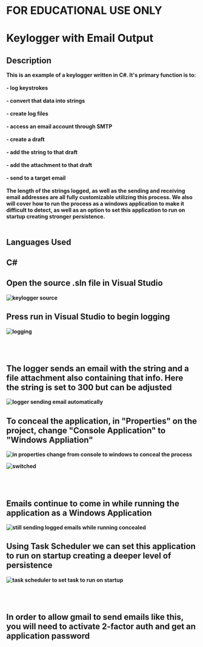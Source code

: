 <h1>FOR EDUCATIONAL USE ONLY</h1>
<h1>Keylogger with Email Output</h1>
<h2>Description</h2>
<b> This is an example of a keylogger written in C#. It's primary function is to:<b><b />
 
<br />
<br />
<b>- log keystrokes</b>

<br />
<br />
- convert that data into strings

<br />
<br />
- create log files 

<br />
<br />
- access an email account through SMTP 

<br />
<br />
- create a draft

<br />
<br />
- add the string to that draft

<br />
<br />
- add the attachment to that draft

<br />
<br />
- send to a target email

<br />
<br />
The length of the strings logged, as well as the sending and receiving email addresses are all fully customizable utilizing this process. We also will cover how to run the process as a windows application to make it difficult to detect, as well as an option to set this application to run on startup creating stronger persistence.
</b>

<br />
<br />


<h2>Languages Used</h2>

<h2>C#</h2> 


<h2>Open the source .sln file in Visual Studio</h2>

![keylogger source](https://github.com/Cody-Rochester/Cybersecurity/assets/107632714/03f667a5-4926-4ed2-b8f9-758f0e7bcd2e)


<h2>Press run in Visual Studio to begin logging</h2>

![logging](https://github.com/Cody-Rochester/Cybersecurity/assets/107632714/96ec1009-68bb-4533-85d3-1fbf77d996b7)



<br />
<br />
<h2>The logger sends an email with the string and a file attachment also containing that info. Here the string is set to 300 but can be adjusted</h2>

![logger sending email automatically](https://github.com/Cody-Rochester/Cybersecurity/assets/107632714/ee75896a-c5d4-4e8b-b8ef-988845424364)

<h2>To conceal the application, in "Properties" on the project, change "Console Application" to "Windows Appliation"</h2>

![in properties change from console to windows to conceal the process](https://github.com/Cody-Rochester/Cybersecurity/assets/107632714/d3ace3e5-e45a-4376-8645-47029220a90b)

![switched](https://github.com/Cody-Rochester/Cybersecurity/assets/107632714/dc1f5679-66f2-4d46-84b7-1d2bd1128077)

<br />
<br />
<h2>Emails continue to come in while running the application as a Windows Application</h2>

![still sending logged emails while running concealed](https://github.com/Cody-Rochester/Cybersecurity/assets/107632714/6b097ca1-b9d7-4caa-a2b5-8543e66fa65d)


<h2>Using Task Scheduler we can set this application to run on startup creating a deeper level of persistence</h2>

![task scheduler to set task to run on startup](https://github.com/Cody-Rochester/Cybersecurity/assets/107632714/692aa34a-923a-44fe-83a7-c66d0343d6b2)


<br />
<br />
<h2>In order to allow gmail to send emails like this, you will need to activate 2-factor auth and get an application password</h2>





<!--
 ```diff
- text in red
+ text in green
! text in orange
# text in gray
@@ text in purple (and bold)@@
```
--!>
